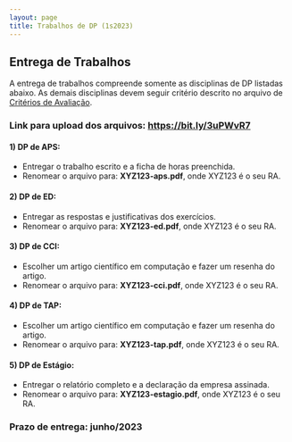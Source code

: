 ```yaml
---
layout: page
title: Trabalhos de DP (1s2023)
---
```


## Entrega de Trabalhos

A entrega de trabalhos compreende somente as disciplinas de DP listadas abaixo. As demais disciplinas devem seguir critério descrito no arquivo de [Critérios de Avaliação](../docs/criterios.pdf).

### Link para upload dos arquivos: <a href="https://bit.ly/3uPWvR7" target="_blank">https://bit.ly/3uPWvR7</a>

#### 1) DP de APS:
 - Entregar o trabalho escrito e a ficha de horas preenchida. 
 - Renomear o arquivo para: **XYZ123-aps.pdf**, onde XYZ123 é o seu RA. 

#### 2) DP de ED:
 - Entregar as respostas e justificativas dos exercícios.
 - Renomear o arquivo para: **XYZ123-ed.pdf**, onde XYZ123 é o seu RA. 

#### 3) DP de CCI:
 - Escolher um artigo científico em computação e fazer um resenha do artigo.
 - Renomear o arquivo para: **XYZ123-cci.pdf**, onde XYZ123 é o seu RA. 

#### 4) DP de TAP:
 - Escolher um artigo científico em computação e fazer um resenha do artigo.
 - Renomear o arquivo para: **XYZ123-tap.pdf**, onde XYZ123 é o seu RA. 

#### 5) DP de Estágio:
 - Entregar o relatório completo e a declaração da empresa assinada. 
 - Renomear o arquivo para: **XYZ123-estagio.pdf**, onde XYZ123 é o seu RA. 

### Prazo de entrega: junho/2023
